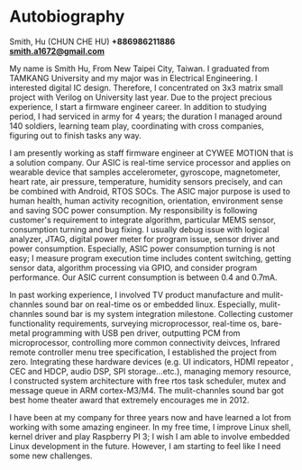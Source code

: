 # Autobiography

Smith, Hu (CHUN CHE HU)
**+886986211886**
<br> **smith.a1672@gmail.com**

My name is Smith Hu, From New Taipei City, Taiwan. I graduated from TAMKANG University and my major was in Electrical Engineering.
I interested digital IC design. Therefore, I concentrated on 3x3 matrix small project with Verilog on University last year.
Due to the project precious experience, I start a firmware engineer career.
In addition to studying period, I had serviced in army for 4 years; the duration I managed around 140 soldiers,
learning team play, coordinating with cross companies, figuring out to finish tasks any way.

I am presently working as staff firmware engineer at CYWEE MOTION that is a solution company. Our ASIC is real-time service processor and applies on wearable device
that samples accelerometer, gyroscope, magnetometer, heart rate, air pressure, temperature, humidity sensors precisely, and can be combined with
Android, RTOS SOCs. The ASIC major purpose is used to human health, human activity recognition, orientation, environment sense
and saving SOC power consumption. My responsibility is following customer's requirement to integrate algorithm, particular MEMS sensor, consumption turning
and bug fixing. I usually debug issue with logical analyzer, JTAG, digital power meter for program issue, sensor driver and power consumption.
Especially, ASIC power consumption turning is not easy; I measure program execution time includes content switching, getting sensor data, algorithm
processing via GPIO, and consider program performance. Our ASIC current consumption is between 0.4 and 0.7mA.

In past working experience, I involved TV product manufacture and mulit-channles sound bar on real-time os or embedded linux.
Especially, mulit-channles sound bar is my system integration milestone. Collecting customer functionality requirements, surveying microprocessor,
real-time os, bare-metal programming with USB pen driver, outputting PCM from microprocessor, controlling more common connectivity deivces,
Infrared remote controller menu tree specification, I established the project from zero.
Integrating these hardware devices (e.g. UI indicators, HDMI repeator , CEC and HDCP, audio DSP, SPI storage...etc.), managing memory resource,
I constructed system architecture with free rtos task scheduler, mutex and message queue in ARM cortex-M3/M4.
The mulit-channles sound bar got best home theater award that extremely encourages me in 2012.

I have been at my company for three years now and have learned a lot from working with some amazing engineer.
In my free time, I improve Linux shell, kernel driver and play Raspberry PI 3; I wish I am able to involve embedded Linux
development in the future. However, I am starting to feel like I need some new challenges.

